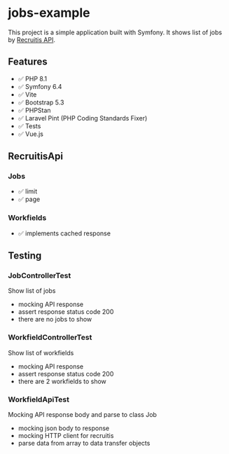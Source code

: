 # jobs-example

This project is a simple application built with Symfony. It shows list of jobs by [Recruitis API](https://docs.recruitis.io/api/).

## Features

-   ✅ PHP 8.1
-   ✅ Symfony 6.4
-   ✅ Vite
-   ✅ Bootstrap 5.3
-   ✅ PHPStan
-   ✅ Laravel Pint (PHP Coding Standards Fixer)
-   ✅ Tests
-   ✅ Vue.js

## RecruitisApi

### Jobs

-   ✅ limit
-   ✅ page

### Workfields

-   ✅ implements cached response

## Testing

### JobControllerTest

Show list of jobs

-   mocking API response
-   assert response status code 200
-   there are no jobs to show

### WorkfieldControllerTest

Show list of workfields

-   mocking API response
-   assert response status code 200
-   there are 2 workfields to show

### WorkfieldApiTest

Mocking API response body and parse to class Job

-   mocking json body to response
-   mocking HTTP client for recruitis
-   parse data from array to data transfer objects
